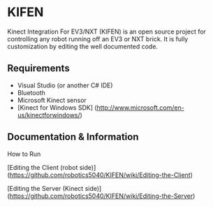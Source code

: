 KIFEN
=====

Kinect Integration For EV3/NXT (KIFEN) is an open source project for controlling any robot running off an EV3 or NXT brick. It is fully customization by editing the well documented code.

Requirements
-------------------
- Visual Studio (or another C# IDE)
- Bluetooth
- Microsoft Kinect sensor
- [Kinect for Windows SDK] (http://www.microsoft.com/en-us/kinectforwindows/)

Documentation & Information
--------------------------------------
How to Run

[Editing the Client (robot side)] (https://github.com/robotics5040/KIFEN/wiki/Editing-the-Client)

[Editing the Server (Kinect side)] (https://github.com/robotics5040/KIFEN/wiki/Editing-the-Server)
